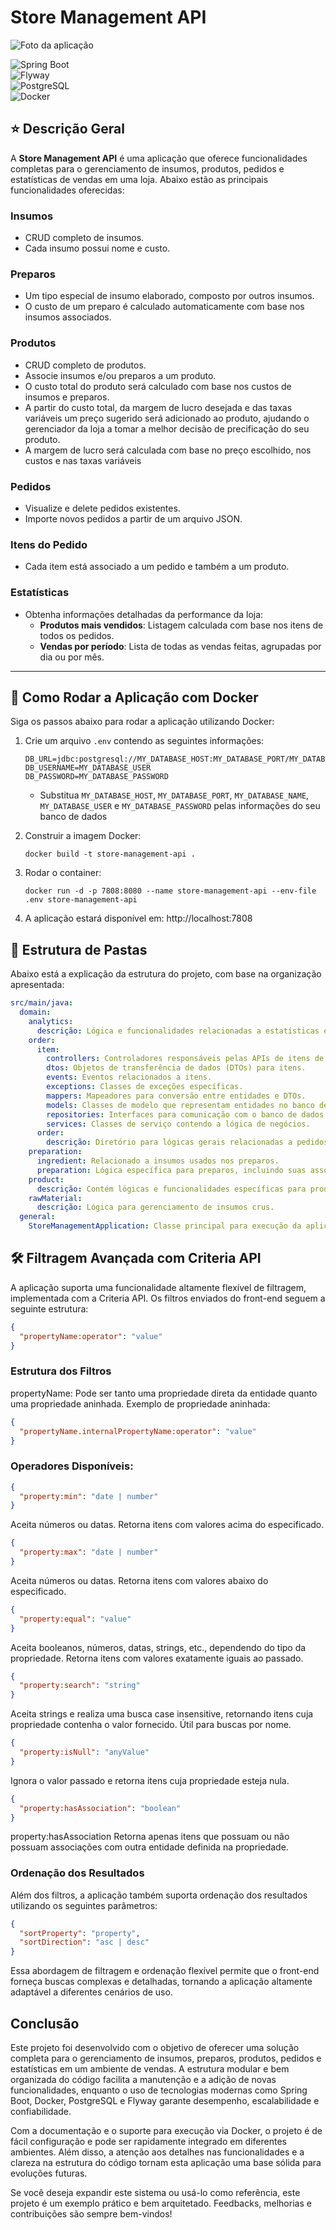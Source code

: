 # Store Management API

![Foto da aplicação](docs/illustrations/img.png)

![Spring Boot](https://img.shields.io/badge/Spring%20Boot-6DB33F?style=for-the-badge&logo=spring-boot&logoColor=white)  
![Flyway](https://img.shields.io/badge/Flyway-CC0200?style=for-the-badge&logo=flyway&logoColor=white)  
![PostgreSQL](https://img.shields.io/badge/PostgreSQL-336791?style=for-the-badge&logo=postgresql&logoColor=white)  
![Docker](https://img.shields.io/badge/Docker-2496ED?style=for-the-badge&logo=docker&logoColor=white)

## ⭐ Descrição Geral

A **Store Management API** é uma aplicação que oferece funcionalidades completas para o gerenciamento de insumos,
produtos, pedidos e estatísticas de vendas em uma loja. Abaixo estão as principais funcionalidades oferecidas:

### Insumos

- CRUD completo de insumos.
- Cada insumo possui nome e custo.

### Preparos

- Um tipo especial de insumo elaborado, composto por outros insumos.
- O custo de um preparo é calculado automaticamente com base nos insumos associados.

### Produtos

- CRUD completo de produtos.
- Associe insumos e/ou preparos a um produto.
- O custo total do produto será calculado com base nos custos de insumos e preparos.
- A partir do custo total, da margem de lucro desejada e das taxas variáveis um preço sugerido será adicionado ao
  produto,
  ajudando o gerenciador da loja a tomar a melhor decisão de precificação do seu produto.
- A margem de lucro será calculada com base no preço escolhido, nos custos e nas taxas variáveis

### Pedidos

- Visualize e delete pedidos existentes.
- Importe novos pedidos a partir de um arquivo JSON.

### Itens do Pedido

- Cada item está associado a um pedido e também a um produto.

### Estatísticas

- Obtenha informações detalhadas da performance da loja:
    - **Produtos mais vendidos**: Listagem calculada com base nos itens de todos os pedidos.
    - **Vendas por período**: Lista de todas as vendas feitas, agrupadas por dia ou por mês.

---

## 🚀 Como Rodar a Aplicação com Docker

Siga os passos abaixo para rodar a aplicação utilizando Docker:

1. Crie um arquivo `.env` contendo as seguintes informações:
    ```dotenv
    DB_URL=jdbc:postgresql://MY_DATABASE_HOST:MY_DATABASE_PORT/MY_DATABASE_NAME
    DB_USERNAME=MY_DATABASE_USER
    DB_PASSWORD=MY_DATABASE_PASSWORD
   ```
    - Substitua `MY_DATABASE_HOST`, `MY_DATABASE_PORT`, `MY_DATABASE_NAME`, `MY_DATABASE_USER` e `MY_DATABASE_PASSWORD`
      pelas informações do seu banco de dados

2. Construir a imagem Docker:
    ```shell
    docker build -t store-management-api .
    ```
3. Rodar o container:
    ```shell
    docker run -d -p 7808:8080 --name store-management-api --env-file .env store-management-api
    ```
4. A aplicação estará disponível em: http://localhost:7808

## 📂 Estrutura de Pastas

Abaixo está a explicação da estrutura do projeto, com base na organização apresentada:

```yaml
src/main/java:
  domain:
    analytics:
      descrição: Lógica e funcionalidades relacionadas a estatísticas e relatórios.
    order:
      item:
        controllers: Controladores responsáveis pelas APIs de itens de pedido.
        dtos: Objetos de transferência de dados (DTOs) para itens.
        events: Eventos relacionados a itens.
        exceptions: Classes de exceções específicas.
        mappers: Mapeadores para conversão entre entidades e DTOs.
        models: Classes de modelo que representam entidades no banco de dados.
        repositories: Interfaces para comunicação com o banco de dados.
        services: Classes de serviço contendo a lógica de negócios.
      order:
        descrição: Diretório para lógicas gerais relacionadas a pedidos.
    preparation:
      ingredient: Relacionado a insumos usados nos preparos.
      preparation: Lógica específica para preparos, incluindo suas associações e custos.
    product:
      descrição: Contém lógicas e funcionalidades específicas para produtos.
    rawMaterial:
      descrição: Lógica para gerenciamento de insumos crus.
  general:
    StoreManagementApplication: Classe principal para execução da aplicação.
```

## 🛠️ Filtragem Avançada com Criteria API

A aplicação suporta uma funcionalidade altamente flexível de filtragem, implementada com a Criteria API. Os filtros
enviados do front-end seguem a seguinte estrutura:

```json
{
  "propertyName:operator": "value"
}
```

### Estrutura dos Filtros

propertyName: Pode ser tanto uma propriedade direta da entidade quanto uma propriedade aninhada. Exemplo de propriedade
aninhada:

```json
{
  "propertyName.internalPropertyName:operator": "value"
}
```

### Operadores Disponíveis:

```json
{
  "property:min": "date | number"
}
```

Aceita números ou datas. Retorna itens com valores acima do especificado.

```json
{
  "property:max": "date | number"
}
```

Aceita números ou datas. Retorna itens com valores abaixo do especificado.

```json
{
  "property:equal": "value"
}
```

Aceita booleanos, números, datas, strings, etc., dependendo do tipo da propriedade. Retorna itens com valores exatamente
iguais ao passado.

```json
{
  "property:search": "string"
}
```

Aceita strings e realiza uma busca case insensitive, retornando itens cuja propriedade contenha o valor fornecido. Útil
para buscas por nome.

```json
{
  "property:isNull": "anyValue"
}
```

Ignora o valor passado e retorna itens cuja propriedade esteja nula.

```json
{
  "property:hasAssociation": "boolean"
}
```

property:hasAssociation
Retorna apenas itens que possuam ou não possuam associações com outra entidade definida na propriedade.

### Ordenação dos Resultados

Além dos filtros, a aplicação também suporta ordenação dos resultados utilizando os seguintes parâmetros:

```json
{
  "sortProperty": "property",
  "sortDirection": "asc | desc"
}
```

Essa abordagem de filtragem e ordenação flexível permite que o front-end forneça buscas complexas e detalhadas, tornando
a aplicação altamente adaptável a diferentes cenários de uso.

## Conclusão

Este projeto foi desenvolvido com o objetivo de oferecer uma solução completa para o gerenciamento de insumos, preparos,
produtos, pedidos e estatísticas em um ambiente de vendas. A estrutura modular e bem organizada do código facilita a
manutenção e a adição de novas funcionalidades, enquanto o uso de tecnologias modernas como Spring Boot, Docker,
PostgreSQL e Flyway garante desempenho, escalabilidade e confiabilidade.

Com a documentação e o suporte para execução via Docker, o projeto é de fácil configuração e pode ser rapidamente
integrado em diferentes ambientes. Além disso, a atenção aos detalhes nas funcionalidades e a clareza na estrutura do
código tornam esta aplicação uma base sólida para evoluções futuras.

Se você deseja expandir este sistema ou usá-lo como referência, este projeto é um exemplo prático e bem arquitetado.
Feedbacks, melhorias e contribuições são sempre bem-vindos!